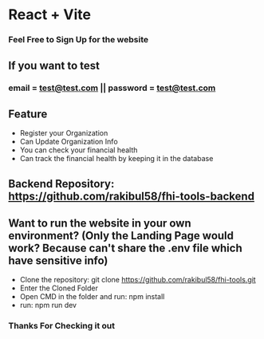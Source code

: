 # React + Vite
### Feel Free to Sign Up for the website

## If you want to test 
### email = test@test.com || password = test@test.com

## Feature
  * Register your Organization
  * Can Update Organization Info
  * You can check your financial health
  * Can track the financial health by keeping it in the database

## Backend Repository: https://github.com/rakibul58/fhi-tools-backend

## Want to run the website in your own environment? (Only the Landing Page would work? Because can't share the .env file which have sensitive info)
  * Clone the repository: git clone https://github.com/rakibul58/fhi-tools.git
  * Enter the Cloned Folder
  * Open CMD in the folder and run: npm install
  * run: npm run dev

### Thanks For Checking it out
